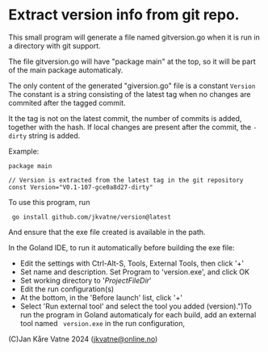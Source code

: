 # Extract version info from git repo.

This small program will generate a file named gitversion.go
when it is run in a directory with git support.

The file gitversion.go will have "package main" at the top, so it will be 
part of the main package automaticaly.

The only content of the generated "giversion.go" file is a constant ```Version```
The constant is a string consisting of the latest tag when no changes are 
commited after the tagged commit.

It the tag is not on the latest commit, the number of commits is added, 
together with the hash. If local changes are present after the commit, 
the ```-dirty``` string is added.  

Example:
```
package main

// Version is extracted from the latest tag in the git repository
const Version="V0.1-107-gce0a8d27-dirty"
```

To use this program, run 

``` go install github.com/jkvatne/version@latest``` 

And ensure that the exe file created is available in the path.


In the Goland IDE, to run it automatically before building the exe file:
- Edit the settings with Ctrl-Alt-S, Tools, External Tools, then click '+'
- Set name and description. Set Program to 'version.exe', and click OK
- Set working directory to '$ProjectFileDir$'
- Edit the run configuration(s)
- At the bottom, in the 'Before launch' list, click '+'
- Select 'Run external tool' and select the tool you added (version).")To run the program in Goland automaticaly for each build,
add an external tool named ``` version.exe``` in the run configuration,

(C)Jan Kåre Vatne 2024 (jkvatne@online.no)
